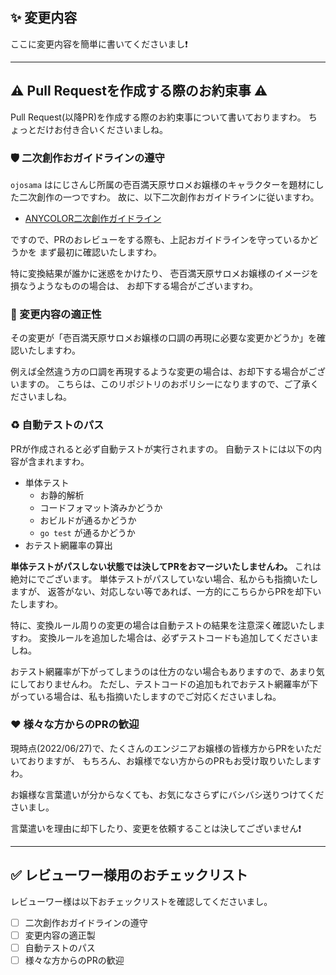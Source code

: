 ## :sparkles: 変更内容

ここに変更内容を簡単に書いてくださいまし❗

---

## :warning: Pull Requestを作成する際のお約束事 :warning:

Pull Request(以降PR)を作成する際のお約束事について書いておりますわ。
ちょっとだけお付き合いくださいましね。

### :shield: 二次創作おガイドラインの遵守

`ojosama` はにじさんじ所属の壱百満天原サロメお嬢様のキャラクターを題材にした二次創作の一つですわ。
故に、以下二次創作おガイドラインに従いますわ。

* [ANYCOLOR二次創作ガイドライン](https://event.nijisanji.app/guidelines/)

ですので、PRのおレビューをする際も、上記おガイドラインを守っているかどうかを
まず最初に確認いたしますわ。

特に変換結果が誰かに迷惑をかけたり、
壱百満天原サロメお嬢様のイメージを損なうようなものの場合は、
お却下する場合がございますわ。

### :100: 変更内容の適正性

その変更が「壱百満天原サロメお嬢様の口調の再現に必要な変更かどうか」を確認いたしますわ。

例えば全然違う方の口調を再現するような変更の場合は、お却下する場合がございますの。
こちらは、このリポジトリのおポリシーになりますので、ご了承くださいましね。

### :recycle: 自動テストのパス

PRが作成されると必ず自動テストが実行されますの。
自動テストには以下の内容が含まれますわ。

- 単体テスト
  - お静的解析
  - コードフォマット済みかどうか
  - おビルドが通るかどうか
  - `go test` が通るかどうか
- おテスト網羅率の算出

**単体テストがパスしない状態では決してPRをおマージいたしませんわ。**
これは絶対にでございます。
単体テストがパスしていない場合、私からも指摘いたしますが、
返答がない、対応しない等であれば、一方的にこちらからPRを却下いたしますわ。

特に、変換ルール周りの変更の場合は自動テストの結果を注意深く確認いたしますわ。
変換ルールを追加した場合は、必ずテストコードも追加してくださいましね。

おテスト網羅率が下がってしまうのは仕方のない場合もありますので、あまり気にしておりませんわ。
ただし、テストコードの追加もれでおテスト網羅率が下がっている場合は、私も指摘いたしますのでご対応くださいましね。

### :heart: 様々な方からのPRの歓迎

現時点(2022/06/27)で、たくさんのエンジニアお嬢様の皆様方からPRをいただいておりますが、
もちろん、お嬢様でない方からのPRもお受け取りいたしますわ。

お嬢様な言葉遣いが分からなくても、お気になさらずにバシバシ送りつけてくださいまし。

言葉遣いを理由に却下したり、変更を依頼することは決してございません❗

---

## :white_check_mark: レビューワー様用のおチェックリスト

レビューワー様は以下おチェックリストを確認してくださいまし。

- [ ] 二次創作おガイドラインの遵守
- [ ] 変更内容の適正製
- [ ] 自動テストのパス
- [ ] 様々な方からのPRの歓迎
